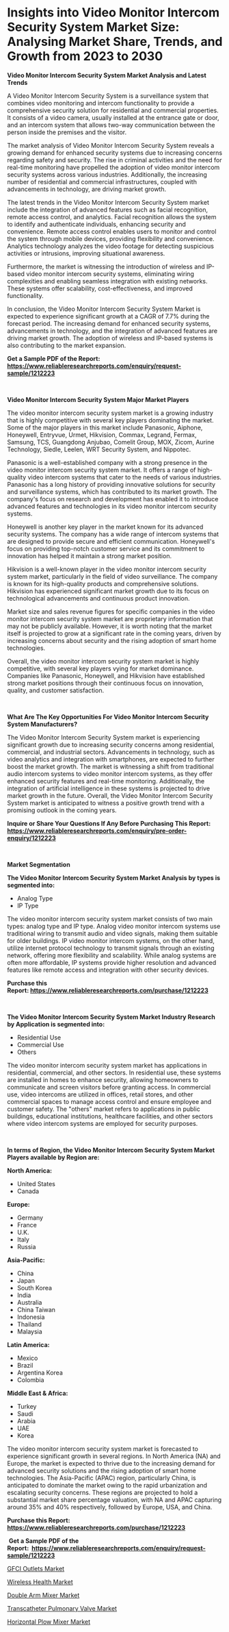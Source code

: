 <p><h1>Insights into Video Monitor Intercom Security System Market Size: Analysing Market Share, Trends, and Growth from 2023 to 2030</h1></p><p><strong>Video Monitor Intercom Security System Market Analysis and Latest Trends</strong></p>
<p><p>A Video Monitor Intercom Security System is a surveillance system that combines video monitoring and intercom functionality to provide a comprehensive security solution for residential and commercial properties. It consists of a video camera, usually installed at the entrance gate or door, and an intercom system that allows two-way communication between the person inside the premises and the visitor.</p><p>The market analysis of Video Monitor Intercom Security System reveals a growing demand for enhanced security systems due to increasing concerns regarding safety and security. The rise in criminal activities and the need for real-time monitoring have propelled the adoption of video monitor intercom security systems across various industries. Additionally, the increasing number of residential and commercial infrastructures, coupled with advancements in technology, are driving market growth.</p><p>The latest trends in the Video Monitor Intercom Security System market include the integration of advanced features such as facial recognition, remote access control, and analytics. Facial recognition allows the system to identify and authenticate individuals, enhancing security and convenience. Remote access control enables users to monitor and control the system through mobile devices, providing flexibility and convenience. Analytics technology analyzes the video footage for detecting suspicious activities or intrusions, improving situational awareness.</p><p>Furthermore, the market is witnessing the introduction of wireless and IP-based video monitor intercom security systems, eliminating wiring complexities and enabling seamless integration with existing networks. These systems offer scalability, cost-effectiveness, and improved functionality.</p><p>In conclusion, the Video Monitor Intercom Security System Market is expected to experience significant growth at a CAGR of 7.7% during the forecast period. The increasing demand for enhanced security systems, advancements in technology, and the integration of advanced features are driving market growth. The adoption of wireless and IP-based systems is also contributing to the market expansion.</p></p>
<p><strong>Get a Sample PDF of the Report:&nbsp; <a href="https://www.reliableresearchreports.com/enquiry/request-sample/1212223">https://www.reliableresearchreports.com/enquiry/request-sample/1212223</a></strong></p>
<p>&nbsp;</p>
<p><strong>Video Monitor Intercom Security System Major Market Players</strong></p>
<p><p>The video monitor intercom security system market is a growing industry that is highly competitive with several key players dominating the market. Some of the major players in this market include Panasonic, Aiphone, Honeywell, Entryvue, Urmet, Hikvision, Commax, Legrand, Fermax, Samsung, TCS, Guangdong Anjubao, Comelit Group, MOX, Zicom, Aurine Technology, Siedle, Leelen, WRT Security System, and Nippotec.</p><p>Panasonic is a well-established company with a strong presence in the video monitor intercom security system market. It offers a range of high-quality video intercom systems that cater to the needs of various industries. Panasonic has a long history of providing innovative solutions for security and surveillance systems, which has contributed to its market growth. The company's focus on research and development has enabled it to introduce advanced features and technologies in its video monitor intercom security systems.</p><p>Honeywell is another key player in the market known for its advanced security systems. The company has a wide range of intercom systems that are designed to provide secure and efficient communication. Honeywell's focus on providing top-notch customer service and its commitment to innovation has helped it maintain a strong market position.</p><p>Hikvision is a well-known player in the video monitor intercom security system market, particularly in the field of video surveillance. The company is known for its high-quality products and comprehensive solutions. Hikvision has experienced significant market growth due to its focus on technological advancements and continuous product innovation.</p><p>Market size and sales revenue figures for specific companies in the video monitor intercom security system market are proprietary information that may not be publicly available. However, it is worth noting that the market itself is projected to grow at a significant rate in the coming years, driven by increasing concerns about security and the rising adoption of smart home technologies.</p><p>Overall, the video monitor intercom security system market is highly competitive, with several key players vying for market dominance. Companies like Panasonic, Honeywell, and Hikvision have established strong market positions through their continuous focus on innovation, quality, and customer satisfaction.</p></p>
<p>&nbsp;</p>
<p><strong>What Are The Key Opportunities For Video Monitor Intercom Security System Manufacturers?</strong></p>
<p><p>The Video Monitor Intercom Security System market is experiencing significant growth due to increasing security concerns among residential, commercial, and industrial sectors. Advancements in technology, such as video analytics and integration with smartphones, are expected to further boost the market growth. The market is witnessing a shift from traditional audio intercom systems to video monitor intercom systems, as they offer enhanced security features and real-time monitoring. Additionally, the integration of artificial intelligence in these systems is projected to drive market growth in the future. Overall, the Video Monitor Intercom Security System market is anticipated to witness a positive growth trend with a promising outlook in the coming years.</p></p>
<p><strong>Inquire or Share Your Questions If Any Before Purchasing This Report: <a href="https://www.reliableresearchreports.com/enquiry/pre-order-enquiry/1212223">https://www.reliableresearchreports.com/enquiry/pre-order-enquiry/1212223</a></strong></p>
<p>&nbsp;</p>
<p><strong>Market Segmentation</strong></p>
<p><strong>The Video Monitor Intercom Security System Market Analysis by types is segmented into:</strong></p>
<p><ul><li>Analog Type</li><li>IP Type</li></ul></p>
<p><p>The video monitor intercom security system market consists of two main types: analog type and IP type. Analog video monitor intercom systems use traditional wiring to transmit audio and video signals, making them suitable for older buildings. IP video monitor intercom systems, on the other hand, utilize internet protocol technology to transmit signals through an existing network, offering more flexibility and scalability. While analog systems are often more affordable, IP systems provide higher resolution and advanced features like remote access and integration with other security devices.</p></p>
<p><strong>Purchase this Report:&nbsp;<a href="https://www.reliableresearchreports.com/purchase/1212223">https://www.reliableresearchreports.com/purchase/1212223</a></strong></p>
<p>&nbsp;</p>
<p><strong>The Video Monitor Intercom Security System Market Industry Research by Application is segmented into:</strong></p>
<p><ul><li>Residential Use</li><li>Commercial Use</li><li>Others</li></ul></p>
<p><p>The video monitor intercom security system market has applications in residential, commercial, and other sectors. In residential use, these systems are installed in homes to enhance security, allowing homeowners to communicate and screen visitors before granting access. In commercial use, video intercoms are utilized in offices, retail stores, and other commercial spaces to manage access control and ensure employee and customer safety. The "others" market refers to applications in public buildings, educational institutions, healthcare facilities, and other sectors where video intercom systems are employed for security purposes.</p></p>
<p>&nbsp;</p>
<p><strong>In terms of Region, the Video Monitor Intercom Security System Market Players available by Region are:</strong></p>
<p>
    <p> <strong> North America: </strong>
        <ul>
            <li>United States</li>
            <li>Canada</li>
        </ul>
        </p> 
    <p> <strong> Europe: </strong>
        <ul>
            <li>Germany</li>
            <li>France</li>
            <li>U.K.</li>
            <li>Italy</li>
            <li>Russia</li>
        </ul>
        </p> 
    <p> <strong> Asia-Pacific: </strong>
        <ul>
            <li>China</li>
            <li>Japan</li>
            <li>South Korea</li>
            <li>India</li>
            <li>Australia</li>
            <li>China Taiwan</li>
            <li>Indonesia</li>
            <li>Thailand</li>
            <li>Malaysia</li>
        </ul>
        </p> 
    <p> <strong> Latin America: </strong>
        <ul>
            <li>Mexico</li>
            <li>Brazil</li>
            <li>Argentina Korea</li>
            <li>Colombia</li>
        </ul>
        </p> 
    <p> <strong> Middle East & Africa: </strong>
        <ul>
            <li>Turkey</li>
            <li>Saudi</li>
            <li>Arabia</li>
            <li>UAE</li>
            <li>Korea</li>
        </ul>
    </p>
    </p>
<p><p>The video monitor intercom security system market is forecasted to experience significant growth in several regions. In North America (NA) and Europe, the market is expected to thrive due to the increasing demand for advanced security solutions and the rising adoption of smart home technologies. The Asia-Pacific (APAC) region, particularly China, is anticipated to dominate the market owing to the rapid urbanization and escalating security concerns. These regions are projected to hold a substantial market share percentage valuation, with NA and APAC capturing around 35% and 40% respectively, followed by Europe, USA, and China.</p></p>
<p><strong>Purchase this Report: <a href="https://www.reliableresearchreports.com/purchase/1212223">https://www.reliableresearchreports.com/purchase/1212223</a></strong></p>
<p>&nbsp;<strong>Get a Sample PDF of the Report:&nbsp;&nbsp;<a href="https://www.reliableresearchreports.com/enquiry/request-sample/1212223">https://www.reliableresearchreports.com/enquiry/request-sample/1212223</a></strong></p>
<p><strong></strong></p>
<p><p><a href="https://github.com/mabutironaldo/Market-Research-Report-List-1/blob/main/gfci-outlets-market.md">GFCI Outlets Market</a></p><p><a href="https://www.linkedin.com/pulse/wireless-health-market-size-share-amp-trends-analysis-ny09c/">Wireless Health Market</a></p><p><a href="https://medium.com/@krithi.reportprime/double-arm-mixer-market-size-growth-forecast-2023-2030-28bb4f305f0b">Double Arm Mixer Market</a></p><p><a href="https://www.linkedin.com/pulse/transcatheter-pulmonary-valve-market-size-growth-forecast-ergpc/">Transcatheter Pulmonary Valve Market</a></p><p><a href="https://medium.com/@sheetal.reportprime/horizontal-plow-mixer-market-size-growth-forecast-2023-2030-f3b3ee5b38f2">Horizontal Plow Mixer Market</a></p></p>